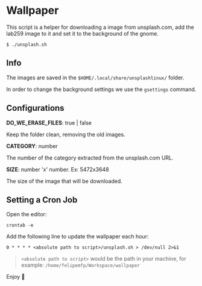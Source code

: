 # Wallpaper

This script is a helper for downloading a image from unsplash.com, add the lab259 image to it
and set it to the background of the gnome.

    $ ./unsplash.sh

## Info

The images are saved in the `$HOME/.local/share/unsplashlinux/` folder.

In order to change the background settings we use the `gsettings` command.

## Configurations

**DO_WE_ERASE_FILES**: true | false

Keep the folder clean, removing the old images.

**CATEGORY**: number

The number of the category extracted from the unsplash.com URL.

**SIZE**: number 'x' number. Ex: 5472x3648

The size of the image that will be downloaded.

## Setting a Cron Job

Open the editor:

```
crontab -e
```

Add the following line to update the wallpaper each hour:

```
0 * * * * <absolute path to script>/unsplash.sh > /dev/null 2>&1
```

> `<absolute path to script>` would be the path in your machine, for example: `/home/felipemfp/Workspace/wallpaper`

Enjoy :tada:
